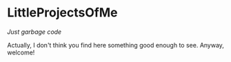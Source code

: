 # LittleProjectsOfMe

*Just garbage code*

Actually, I don't think you find here something good enough to see. Anyway, welcome!
